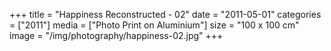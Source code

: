 +++
title = "Happiness Reconstructed - 02"
date = "2011-05-01"
categories = ["2011"]
media = ["Photo Print on Aluminium"]
size = "100 x 100 cm"
image = "/img/photography/happiness-02.jpg"
+++
